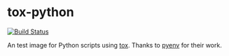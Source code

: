 tox-python
==========

[![Build Status](https://cloud.drone.io/api/badges/xsteadfastx/tox-python-new/status.svg)](https://cloud.drone.io/xsteadfastx/tox-python-new)

An test image for Python scripts using [tox](http://tox.readthedocs.io/en/latest/). Thanks to [pyenv](https://github.com/yyuu/pyenv) for their work.
